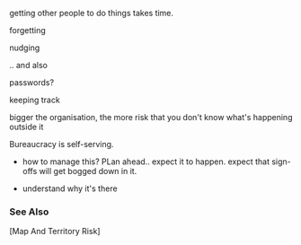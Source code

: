 


getting other people to do things takes time.

forgetting

nudging

.. and also


passwords?

keeping track

bigger the organisation, the more risk that you don't know what's happening outside it


Bureaucracy is self-serving.

- how to manage this? PLan ahead.. expect it to happen.  expect that sign-offs will get bogged down in it.

- understand why it's there 



### See Also

[Map And Territory Risk]